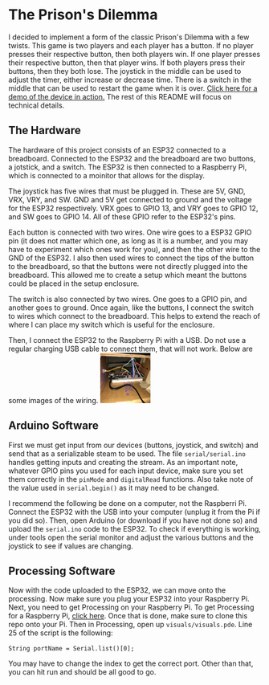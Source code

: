 # The Prison's Dilemma

I decided to implement a form of the classic Prison's Dilemma with a few twists. This game is two players and each player has a button. If no player presses their respective button, then both players win. If one player presses their respective button, then that player wins. If both players press their buttons, then they both lose. The joystick in the middle can be used to adjust the timer, either increase or decrease time. There is a switch in the middle that can be used to restart the game when it is over. [Click here for a demo of the device in action.](https://www.youtube.com/watch?v=WCk72UkHF9g&ab_channel=MichaelLeoWinitch) The rest of this README will focus on technical details. 

## The Hardware

The hardware of this project consists of an ESP32 connected to a breadboard. Connected to the ESP32 and the breadboard are two buttons, a jotstick, and a switch. The ESP32 is then connected to a Raspberry Pi, which is connected to a moinitor that allows for the display. 

The joystick has five wires that must be plugged in. These are 5V, GND, VRX, VRY, and SW. GND and 5V get connected to ground and the voltage for the ESP32 respectively. VRX goes to GPIO 13, and VRY goes to GPIO 12, and SW goes to GPIO 14. All of these GPIO refer to the ESP32's pins. 

Each button is connected with two wires. One wire goes to a ESP32 GPIO pin (it does not matter which one, as long as it is a number, and you may have to experiment which ones work for you), and then the other wire to the GND of the ESP32. I also then used wires to connect the tips of the button to the breadboard, so that the buttons were not directly plugged into the breadboard. This allowed me to create a setup which meant the buttons could be placed in the setup enclosure.

The switch is also connected by two wires. One goes to a GPIO pin, and another goes to ground. Once again, like the buttons, I connect the switch to wires which connect to the breadboard. This helps to extend the reach of where I can place my switch which is useful for the enclosure. 

Then, I connect the ESP32 to the Raspberry Pi with a USB. Do not use a regular charging USB cable to connect them, that will not work. Below are some images of the wiring.
<img src="./images/IMG_3116.jpg" width="100" height="100">

## Arduino Software

First we must get input from our devices (buttons, joystick, and switch) and send that as a serializable steam to be used. The file `serial/serial.ino` handles getting inputs and creating the stream. As an important note, whatever GPIO pins you used for each input device, make sure you set them correctly in the `pinMode` and `digitalRead` functions. Also take note of the value used in `serial.begin()` as it may need to be changed. 

I recommend the following be done on a computer, not the Raspberri Pi. Connect the ESP32 with the USB into your computer (unplug it from the Pi if you did so). Then, open Arduino (or download if you have not done so) and upload the `serial.ino` code to the ESP32. To check if everything is working, under tools open the serial monitor and adjust the various buttons and the joystick to see if values are changing. 

## Processing Software

Now with the code uploaded to the ESP32, we can move onto the processing. Now make sure you plug your ESP32 into your Raspberry Pi. Next, you need to get Processing on your Raspberry Pi. To get Processing for a Raspberry Pi, [click here](https://pi.processing.org/download/). Once that is done, make sure to clone this repo onto your Pi. Then in Processing, open up `visuals/visuals.pde`. Line 25 of the script is the following:
```
String portName = Serial.list()[0];
```
You may have to change the index to get the correct port. Other than that, you can hit run and should be all good to go. 
